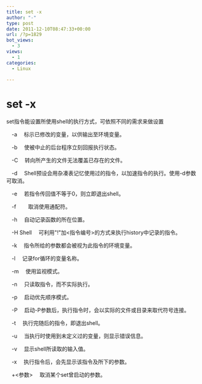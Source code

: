 ```yaml
---
title: set -x
author: "-"
type: post
date: 2011-12-10T08:47:33+00:00
url: /?p=1829
bot_views:
  - 3
views:
  - 1
categories:
  - Linux

---
```

# set -x
set指令能设置所使用shell的执行方式，可依照不同的需求来做设置

　-a 　标示已修改的变量，以供输出至环境变量。
  
　-b 　使被中止的后台程序立刻回报执行状态。
  
　-C 　转向所产生的文件无法覆盖已存在的文件。
  
　-d 　Shell预设会用杂凑表记忆使用过的指令，以加速指令的执行。使用-d参数可取消。
  
　-e 　若指令传回值不等于0，则立即退出shell。　　
  
　-f　 　取消使用通配符。
  
　-h 　自动记录函数的所在位置。
  
　-H Shell 　可利用"!"加<指令编号>的方式来执行history中记录的指令。
  
　-k 　指令所给的参数都会被视为此指令的环境变量。
  
　-l 　记录for循环的变量名称。
  
　-m 　使用监视模式。
  
　-n 　只读取指令，而不实际执行。
  
　-p 　启动优先顺序模式。
  
　-P 　启动-P参数后，执行指令时，会以实际的文件或目录来取代符号连接。
  
　-t 　执行完随后的指令，即退出shell。
  
　-u 　当执行时使用到未定义过的变量，则显示错误信息。
  
　-v 　显示shell所读取的输入值。
  
　-x 　执行指令后，会先显示该指令及所下的参数。
  
　+<参数> 　取消某个set曾启动的参数。
